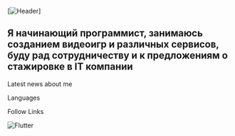 [![Header](https://github.com/user-attachments/assets/2102e104-4711-40d4-b7c0-50252e8d0841)]

 ## Я начинающий программист, занимаюсь созданием видеоигр и различных сервисов, буду рад сотрудничеству и к предложениям о стажировке в IT компании

Latest news about me

Languages

Follow Links

![Flutter](https://img.shields.io/badge/:badgeContent)
